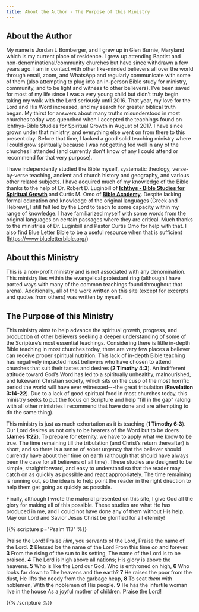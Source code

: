 ```yaml
---
title: About the Author - The Purpose of this Ministry 
---
```


## **About the Author** 

My name is Jordan L Bomberger, and I grew up in Glen Burnie, Maryland which is my current place of residence. I grew up attending Baptist and non-denominational/community churches but have since withdrawn a few years ago. I am in contact with other like-minded believers all over the world through email, zoom, and WhatsApp and regularly communicate with some of them (also attempting to plug into an in-person Bible study for ministry, community, and to be light and witness to other believers). I’ve been saved for most of my life since I was a very young child but didn’t truly begin taking my walk with the Lord seriously until 2016. That year, my love for the Lord and His Word increased, and my search for greater biblical truth began. My thirst for answers about many truths misunderstood in most churches today was quenched when I accepted the teachings found on Ichthys-Bible Studies for Spiritual Growth in August of 2017. I have since grown under that ministry, and everything else went on from there to this present day. Before that time, I lacked a good solid teaching ministry where I could grow spiritually because I was not getting fed well in any of the churches I attended (and currently don't know of any I could attend or recommend for that very purpose). 

I have independently studied the Bible myself, systematic theology, verse-by-verse teaching, ancient and church history and geography, and various other related subjects. I have acquired much of my knowledge of the Bible thanks to the help of Dr. Robert D. Luginbill of **[Ichthys - Bible Studies for Spiritual Growth](https://www.ichthys.com/)** and Curtis M. Omo of **[Bible Academy](https://bibleacademyonline.com/omo/author/como281aol-com/)**. Despite lacking formal education and knowledge of the original languages (Greek and Hebrew), I still felt led by the Lord to teach to some capacity within my range of knowledge. I have familiarized myself with some words from the original languages on certain passages where they are critical. Much thanks to the ministries of Dr. Luginbill and Pastor Curtis Omo for help with that. I also find Blue Letter Bible to be a useful resource when that is sufficient (https://www.blueletterbible.org/)

## **About this Ministry** 

This is a non-profit ministry and is not associated with any denomination. This ministry lies within the evangelical protestant ring (although I have parted ways with many of the common teachings found throughout that arena). Additionally, all of the work written on this site (except for excerpts and quotes from others) was written by myself.

## **The Purpose of this Ministry** 

This ministry aims to help advance the spiritual growth, progress, and production of other believers seeking a deeper understanding of some of the Scripture’s most essential teachings. Considering there is little in-depth Bible teaching in most churches today, there are very few places a believer can receive proper spiritual nutrition. This lack of in-depth Bible teaching has negatively impacted most believers who have chosen to attend churches that suit their tastes and desires (**2 Timothy 4:3**). An indifferent attitude toward God’s Word has led to a spiritually unhealthy, malnourished, and lukewarm Christian society, which sits on the cusp of the most horrific period the world will have ever witnessed---the great tribulation (**Revelation 3:14-22**). Due to a lack of good spiritual food in most churches today, this ministry seeks to put the focus on Scripture and help "fill in the gap" (along with all other ministries I recommend that have done and are attempting to do the same thing). 

This ministry is just as much exhortation as it is teaching (**1 Timothy 6:3**). Our Lord desires us not only to be hearers of the Word but to be doers (**James 1:22**). To prepare for eternity, we have to apply what we know to be true. The time remaining till the tribulation (and Christ’s return thereafter) is short, and so there is a sense of sober urgency that the believer should currently have about their time on earth (although that should have always been the case for all believers of all time). These studies are designed to be simple, straightforward, and easy to understand so that the reader may catch on as quickly as possible and react appropriately. The time remaining is running out, so the idea is to help point the reader in the right direction to help them get going as quickly as possible.

Finally, although I wrote the material presented on this site, I give God all the glory for making all of this possible. These studies are what He has produced in me, and I could not have done any of them without His help. May our Lord and Savior Jesus Christ be glorified for all eternity!

{{% scripture p="Psalm 113" %}}  

Praise the Lord! Praise *Him*, you servants of the Lord, Praise the name of the Lord. **2** Blessed be the name of the Lord From this time *on* and forever. **3** From the rising of the sun to its setting, The name of the Lord is to be praised. **4** The Lord is high above all nations; His glory is above the heavens. **5** Who is like the Lord our God, Who is enthroned on high, **6** Who looks far down to The heavens and the earth? **7** He raises the poor from the dust, He lifts the needy from the garbage heap, **8** To seat *them* with noblemen, With the noblemen of His people. **9** He has the infertile woman live in the house *As* a joyful mother of children. Praise the Lord!

{{% /scripture %}}  